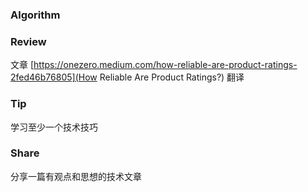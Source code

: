 ### Algorithm



### Review
  文章 [https://onezero.medium.com/how-reliable-are-product-ratings-2fed46b76805](How Reliable Are Product Ratings?)
  翻译 
### Tip
  学习至少一个技术技巧

### Share
  分享一篇有观点和思想的技术文章
